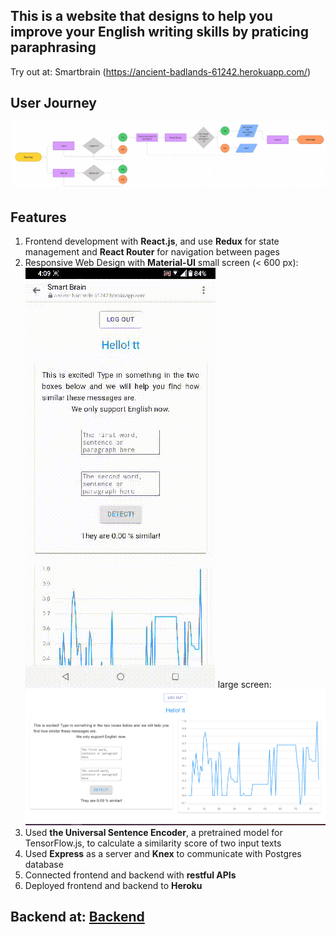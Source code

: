 ## This is a website that designs to help you improve your English writing skills by praticing paraphrasing
Try out at: Smartbrain (https://ancient-badlands-61242.herokuapp.com/) 

## User Journey
![States](/images/flow.jpg)

## Features 
1. Frontend development with **React.js**, and use **Redux** for state management and **React Router** for navigation between pages
2. Responsive Web Design with **Material-UI** 
small screen (< 600 px):
![smallScreen](/images/smallScreen.gif)
large screen:
![largeScreen](/images/largeScreen.png)
3. Used **the Universal Sentence Encoder**, a pretrained model for TensorFlow.js, to calculate a similarity score of two input texts
4. Used **Express** as a server and **Knex** to communicate with Postgres database
5. Connected frontend and backend with **restful APIs**
6. Deployed frontend and backend to **Heroku**

## Backend at: [Backend](https://github.com/tingyunchiu/smartbrain_api)